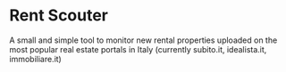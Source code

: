 # Rent Scouter
A small and simple tool to monitor new rental properties uploaded on the most popular real estate portals in Italy (currently subito.it, idealista.it, immobiliare.it)
